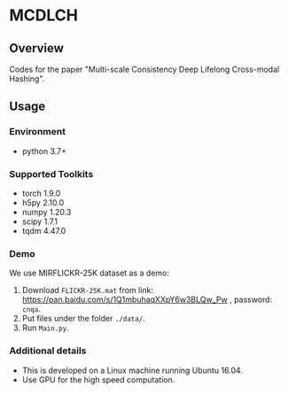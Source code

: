 # MCDLCH
## Overview
Codes for the paper "Multi-scale Consistency Deep Lifelong Cross-modal Hashing".


## Usage
### Environment
- python 3.7+
		
### Supported Toolkits
- torch 1.9.0
- h5py 2.10.0
- numpy 1.20.3
- scipy 1.7.1
- tqdm 4.47.0

### Demo
We use MIRFLICKR-25K dataset as a demo:
1. Download  `FLICKR-25K.mat` from link: https://pan.baidu.com/s/1Q1mbuhaqXXpY6w3BLQw_Pw , password: `cnqa`.
2. Put files under the folder `./data/`.
3. Run `Main.py`.

### Additional details
- This is developed on a Linux machine running Ubuntu 16.04.
- Use GPU for the high speed computation.

